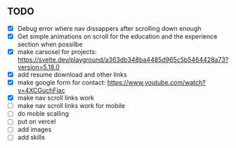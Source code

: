 ## TODO
- [x] Debug error where nav dissappers after scrolling down enough
- [x] Get simple animations on scroll for the education and the experience section when possilbe
- [x] make carsosel for projects: https://svelte.dev/playground/a363db348ba4485d965c5b5464428a73?version=5.18.0
- [x] add resume download and other links
- [x] make google form for contact: https://www.youtube.com/watch?v=4XCGuchFiac
- [x] make nav scroll links work
- [ ] make nav scroll links work for mobile
- [ ] do moble scalling
- [ ] put on vercel
- [ ] add images
- [ ] add skills